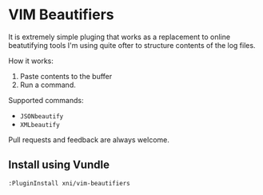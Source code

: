 VIM Beautifiers
===============

It is extremely simple pluging that works as a replacement
to online beatutifying tools I'm using quite ofter to
structure contents of the log files.

How it works:
  1. Paste contents to the buffer
  2. Run a command.

Supported commands:
  * `JSONbeautify`
  * `XMLbeautify`

Pull requests and feedback are always welcome.

Install using Vundle
--------------------

```
:PluginInstall xni/vim-beautifiers
```
